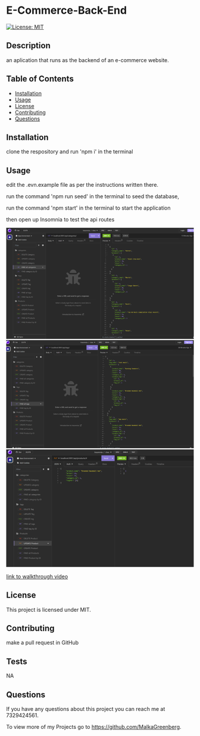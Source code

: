 # E-Commerce-Back-End
  [![License: MIT](https://img.shields.io/badge/License-MIT-yellow.svg)](https://opensource.org/licenses/MIT)

  ## Description
  an aplication that runs as the backend of an e-commerce website. 

  ## Table of Contents 
  - [Installation](#installation)
  - [Usage](#usage)
  - [License](#license)
  - [Contributing](#contributing)
  - [Questions](#questions)

  ## Installation
  clone the respository and run 'npm i' in the terminal

  ## Usage
  edit the .evn.example file as per the instructions written there.
  
  run the command 'npm run seed' in the terminal to seed the database, 
  
  run the command 'npm start' in the terminal to start the application

  then open up Insomnia to test the api routes

  ![screenshot](/assets/Screenshot.png)
  ![screenshot](/assets/Screenshot1.png)
  ![screenshot](/assets/Screenshot2.png)

  [link to walkthrough video](https://drive.google.com/file/d/146_UdR8w68UPUVKjtvSppm-TwO7mk8ir/view?usp=sharing)

  ## License
  This project is licensed under MIT.


  ## Contributing
  make a pull request  in GitHub 

  ## Tests
  NA

  ## Questions
  If you have any questions about this project you can reach me at 7329424561.

  To view more of my Projects go to https://github.com/MalkaGreenberg.
